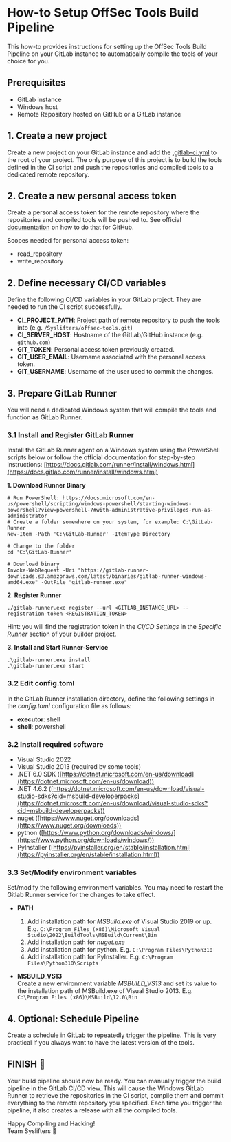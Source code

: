 # How-to Setup OffSec Tools Build Pipeline 
This how-to provides instructions for setting up the OffSec Tools Build Pipeline on your GitLab instance to automatically compile the tools of your choice for you.

## Prerequisites
* GitLab instance
* Windows host
* Remote Repository hosted on GitHub or a GitLab instance

## 1. Create a new project
Create a new project on your GitLab instance and add the [.gitlab-ci.yml](gitlab-ci.yml) to the root of your project. The only purpose of this project is to build the tools defined in the CI script and push the repositories and compiled tools to a dedicated remote repository.

## 2. Create a new personal access token
Create a personal access token for the remote repository where the repositories and compiled tools will be pushed to. See official [documentation](https://docs.github.com/en/enterprise-server@3.4/authentication/keeping-your-account-and-data-secure/creating-a-personal-access-token) on how to do that for GitHub.

Scopes needed for personal access token:
- read_repository
- write_repository

## 2. Define necessary CI/CD variables
Define the following CI/CD variables in your GitLab project. They are needed to run the CI script successfully.

* **CI_PROJECT_PATH**: Project path of remote repository to push the tools into (e.g. `/Syslifters/offsec-tools.git`)
* **CI_SERVER_HOST**: Hostname of the GitLab/GitHub instance (e.g. `github.com`)
* **GIT_TOKEN**: Personal access token previously created.
* **GIT_USER_EMAIL**: Username associated with the personal access token.
* **GIT_USERNAME**: Username of the user used to commit the changes.

## 3. Prepare GitLab Runner
You will need a dedicated Windows system that will compile the tools and function as GitLab Runner. 

### 3.1 Install and Register GitLab Runner
Install the GitLab Runner agent on a Windows system using the PowerShell scripts below or follow the official documentation for step-by-step instructions: [https://docs.gitlab.com/runner/install/windows.html](https://docs.gitlab.com/runner/install/windows.html)

**1. Download Runner Binary**
```
# Run PowerShell: https://docs.microsoft.com/en-us/powershell/scripting/windows-powershell/starting-windows-powershell?view=powershell-7#with-administrative-privileges-run-as-administrator
# Create a folder somewhere on your system, for example: C:\GitLab-Runner
New-Item -Path 'C:\GitLab-Runner' -ItemType Directory

# Change to the folder
cd 'C:\GitLab-Runner'

# Download binary
Invoke-WebRequest -Uri "https://gitlab-runner-downloads.s3.amazonaws.com/latest/binaries/gitlab-runner-windows-amd64.exe" -OutFile "gitlab-runner.exe"
```

**2. Register Runner**
```
./gitlab-runner.exe register --url <GITLAB_INSTANCE_URL> --registration-token <REGISTRATION_TOKEN>
```

Hint: you will find the registration token in the _CI/CD Settings_ in the _Specific Runner_ section of your builder project. 

**3. Install and Start Runner-Service**
```
.\gitlab-runner.exe install
.\gitlab-runner.exe start
```

### 3.2 Edit config.toml
In the GitLab Runner installation directory, define the following settings in the _config.toml_ configuration file as follows:

* **executor**: shell
* **shell**: powershell

### 3.2 Install required software
- Visual Studio 2022
- Visual Studio 2013 (required by some tools)
- .NET 6.0 SDK ([https://dotnet.microsoft.com/en-us/download](https://dotnet.microsoft.com/en-us/download))
- .NET 4.6.2 ([https://dotnet.microsoft.com/en-us/download/visual-studio-sdks?cid=msbuild-developerpacks](https://dotnet.microsoft.com/en-us/download/visual-studio-sdks?cid=msbuild-developerpacks)) 
- nuget ([https://www.nuget.org/downloads](https://www.nuget.org/downloads))
- python ([https://www.python.org/downloads/windows/](https://www.python.org/downloads/windows/))
- PyInstaller ([https://pyinstaller.org/en/stable/installation.html](https://pyinstaller.org/en/stable/installation.html))

### 3.3 Set/Modify environment variables
Set/modify the following environment variables. You may need to restart the Gitlab Runner service for the changes to take effect.

* **PATH**
  1. Add installation path for _MSBuild.exe_ of Visual Studio 2019 or up. E.g. `C:\Program Files (x86)\Microsoft Visual Studio\2022\BuildTools\MSBuild\Current\Bin`
  2. Add installation path for _nuget.exe_
  3. Add installation path for python. E.g. `C:\Program Files\Python310`
  4. Add installation path for PyInstaller. E.g. `C:\Program Files\Python310\Scripts`

* **MSBUILD_VS13**\
Create a new environment variable _MSBUILD_VS13_ and set its value to the installation path of MSBuild.exe of Visual Studio 2013. E.g. `C:\Program Files (x86)\MSBuild\12.0\Bin`

## 4. Optional: Schedule Pipeline
Create a schedule in GitLab to repeatedly trigger the pipeline. This is very practical if you always want to have the latest version of the tools.

## FINISH 🏁
Your build pipeline should now be ready. You can manually trigger the build pipeline in the GitLab CI/CD view. This will cause the Windows GitLab Runner to retrieve the repositories in the CI script, compile them and commit everything to the remote repository you specified. Each time you trigger the pipeline, it also creates a release with all the compiled tools.

Happy Compiling and Hacking!  
Team Syslifters 🦖

